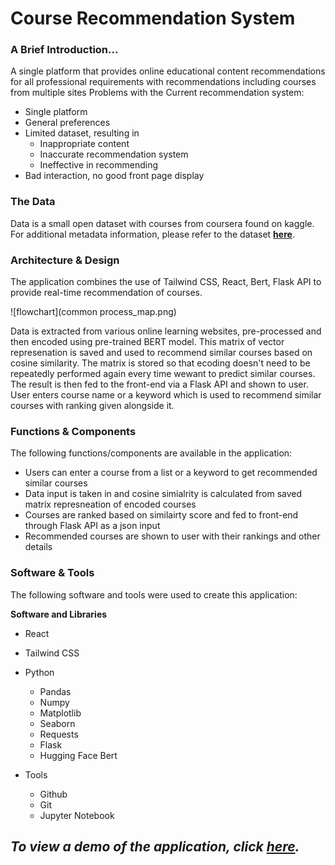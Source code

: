 # **Course Recommendation System**


### **A Brief Introduction...**
A single platform that provides online educational content recommendations for all professional requirements with recommendations including courses from multiple sites
Problems with the Current recommendation system:
- Single platform
- General preferences
- Limited dataset, resulting in 
	- Inappropriate content
	- Inaccurate recommendation system
	- Ineffective in recommending
- Bad interaction, no good front page display


### **The Data**
Data is a small open dataset with courses from coursera found on kaggle. For additional metadata information, please refer to the dataset [**here**](https://www.kaggle.com/datasets/khusheekapoor/coursera-courses-dataset-2021).


### **Architecture & Design**
The application combines the use of Tailwind CSS, React, Bert, Flask API to provide real-time recommendation of courses.

![flowchart](common process_map.png)

Data is extracted from various online learning websites, pre-processed and then encoded using pre-trained BERT model. This matrix of vector represenation is saved and used to recommend similar courses based on cosine similarity. The matrix is stored so that ecoding doesn't need to be repeatedly performed again every time wewant to predict similar courses. The result is then fed to the front-end via a Flask API and shown to user. User enters course name or a keyword which is used to recommend similar courses with ranking given alongside it.


### **Functions & Components**
The following functions/components are available in the application:
- Users can enter a course from a list or a keyword to get recommended similar courses
- Data input is taken in and cosine simialrity is calculated from saved matrix represneation of encoded courses
- Courses are ranked based on similairty score and fed to front-end through Flask API as a json input
- Recommended courses are shown to user with their rankings and other details


### **Software & Tools**
The following software and tools were used to create this application:

**Software and Libraries**
- React 
- Tailwind CSS
- Python
    - Pandas
    - Numpy
    - Matplotlib
    - Seaborn
    - Requests
    - Flask
    - Hugging Face Bert

- Tools
    - Github
    - Git
    - Jupyter Notebook


## ***To view a demo of the application, click [here](https://drive.google.com/file/d/1hB8RYxFXCXPB5-pG7UXwCKUV-_z8JEYn/view?usp=sharing).***